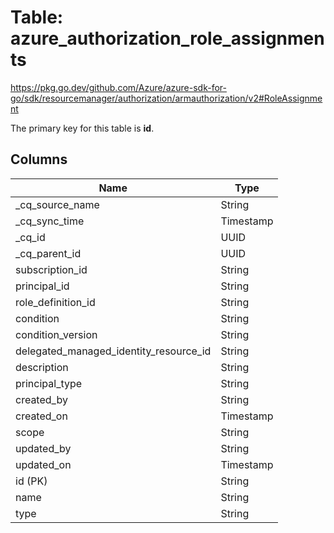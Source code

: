 # Table: azure_authorization_role_assignments

https://pkg.go.dev/github.com/Azure/azure-sdk-for-go/sdk/resourcemanager/authorization/armauthorization/v2#RoleAssignment

The primary key for this table is **id**.



## Columns
| Name          | Type          |
| ------------- | ------------- |
|_cq_source_name|String|
|_cq_sync_time|Timestamp|
|_cq_id|UUID|
|_cq_parent_id|UUID|
|subscription_id|String|
|principal_id|String|
|role_definition_id|String|
|condition|String|
|condition_version|String|
|delegated_managed_identity_resource_id|String|
|description|String|
|principal_type|String|
|created_by|String|
|created_on|Timestamp|
|scope|String|
|updated_by|String|
|updated_on|Timestamp|
|id (PK)|String|
|name|String|
|type|String|